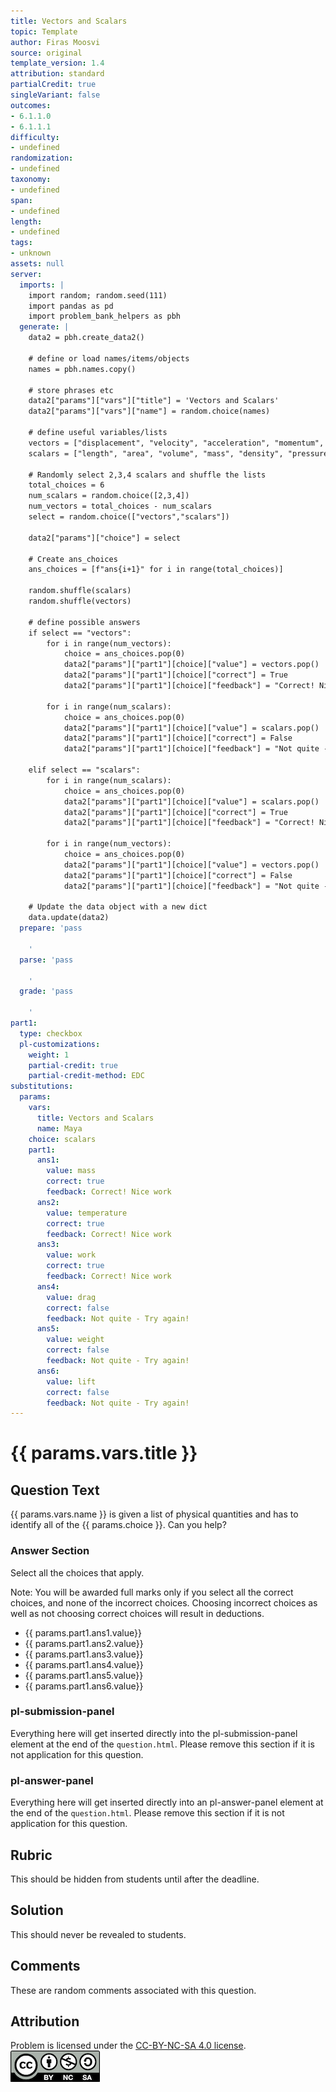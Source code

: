 ```yaml
---
title: Vectors and Scalars
topic: Template
author: Firas Moosvi
source: original
template_version: 1.4
attribution: standard
partialCredit: true
singleVariant: false
outcomes:
- 6.1.1.0
- 6.1.1.1
difficulty:
- undefined
randomization:
- undefined
taxonomy:
- undefined
span:
- undefined
length:
- undefined
tags:
- unknown
assets: null
server:
  imports: |
    import random; random.seed(111)
    import pandas as pd
    import problem_bank_helpers as pbh
  generate: |
    data2 = pbh.create_data2()

    # define or load names/items/objects
    names = pbh.names.copy()

    # store phrases etc
    data2["params"]["vars"]["title"] = 'Vectors and Scalars'
    data2["params"]["vars"]["name"] = random.choice(names)

    # define useful variables/lists
    vectors = ["displacement", "velocity", "acceleration", "momentum", "force", "lift", "drag", "thrust", "weight"]
    scalars = ["length", "area", "volume", "mass", "density", "pressure", "temperature", "energy", "entropy", "work", "power"]

    # Randomly select 2,3,4 scalars and shuffle the lists
    total_choices = 6
    num_scalars = random.choice([2,3,4])
    num_vectors = total_choices - num_scalars
    select = random.choice(["vectors","scalars"])

    data2["params"]["choice"] = select

    # Create ans_choices
    ans_choices = [f"ans{i+1}" for i in range(total_choices)]

    random.shuffle(scalars)
    random.shuffle(vectors)

    # define possible answers
    if select == "vectors":
        for i in range(num_vectors):
            choice = ans_choices.pop(0)
            data2["params"]["part1"][choice]["value"] = vectors.pop()
            data2["params"]["part1"][choice]["correct"] = True
            data2["params"]["part1"][choice]["feedback"] = "Correct! Nice work"

        for i in range(num_scalars):
            choice = ans_choices.pop(0)
            data2["params"]["part1"][choice]["value"] = scalars.pop()
            data2["params"]["part1"][choice]["correct"] = False
            data2["params"]["part1"][choice]["feedback"] = "Not quite - Try again!"

    elif select == "scalars":
        for i in range(num_scalars):
            choice = ans_choices.pop(0)
            data2["params"]["part1"][choice]["value"] = scalars.pop()
            data2["params"]["part1"][choice]["correct"] = True
            data2["params"]["part1"][choice]["feedback"] = "Correct! Nice work"

        for i in range(num_vectors):
            choice = ans_choices.pop(0)
            data2["params"]["part1"][choice]["value"] = vectors.pop()
            data2["params"]["part1"][choice]["correct"] = False
            data2["params"]["part1"][choice]["feedback"] = "Not quite - Try again!"

    # Update the data object with a new dict
    data.update(data2)
  prepare: 'pass

    '
  parse: 'pass

    '
  grade: 'pass

    '
part1:
  type: checkbox
  pl-customizations:
    weight: 1
    partial-credit: true
    partial-credit-method: EDC
substitutions:
  params:
    vars:
      title: Vectors and Scalars
      name: Maya
    choice: scalars
    part1:
      ans1:
        value: mass
        correct: true
        feedback: Correct! Nice work
      ans2:
        value: temperature
        correct: true
        feedback: Correct! Nice work
      ans3:
        value: work
        correct: true
        feedback: Correct! Nice work
      ans4:
        value: drag
        correct: false
        feedback: Not quite - Try again!
      ans5:
        value: weight
        correct: false
        feedback: Not quite - Try again!
      ans6:
        value: lift
        correct: false
        feedback: Not quite - Try again!
---
```

# {{ params.vars.title }}

## Question Text

{{ params.vars.name }} is given a list of physical quantities and has to identify all of the {{ params.choice }}. Can you help?

### Answer Section

Select all the choices that apply.

Note: You will be awarded full marks only if you select all the correct choices, and none of the incorrect choices. Choosing incorrect choices as well as not choosing correct choices will result in deductions.

- {{ params.part1.ans1.value}}
- {{ params.part1.ans2.value}}
- {{ params.part1.ans3.value}}
- {{ params.part1.ans4.value}}
- {{ params.part1.ans5.value}}
- {{ params.part1.ans6.value}}

### pl-submission-panel

Everything here will get inserted directly into the pl-submission-panel element at the end of the `question.html`.
Please remove this section if it is not application for this question.

### pl-answer-panel

Everything here will get inserted directly into an pl-answer-panel element at the end of the `question.html`.
Please remove this section if it is not application for this question.

## Rubric

This should be hidden from students until after the deadline.

## Solution

This should never be revealed to students.

## Comments

These are random comments associated with this question.

## Attribution

Problem is licensed under the [CC-BY-NC-SA 4.0 license](https://creativecommons.org/licenses/by-nc-sa/4.0/).<br> ![The Creative Commons 4.0 license requiring attribution-BY, non-commercial-NC, and share-alike-SA license.](https://raw.githubusercontent.com/firasm/bits/master/by-nc-sa.png)
